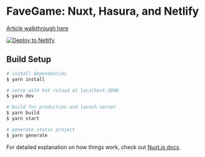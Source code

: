 # FaveGame: Nuxt, Hasura, and Netlify

[Article walkthrough here](https://netlify.com/blog/2020/10/26/graphql-with-hasura-and-nuxt/)

[![Deploy to Netlify](https://www.netlify.com/img/deploy/button.svg)](https://app.netlify.com/start/deploy?repository=https://github.com/sdras/favegame/?utm_source=github&utm_medium=favegame-sd&utm_campaign=devex)

## Build Setup

```bash
# install dependencies
$ yarn install

# serve with hot reload at localhost:3000
$ yarn dev

# build for production and launch server
$ yarn build
$ yarn start

# generate static project
$ yarn generate
```

For detailed explanation on how things work, check out [Nuxt.js docs](https://nuxtjs.org).
